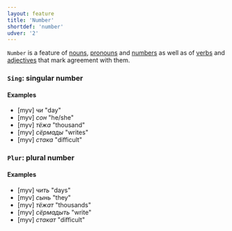 ```yaml
---
layout: feature
title: 'Number'
shortdef: 'number'
udver: '2'
---
```


`Number` is a feature of [nouns](myv-pos/NOUN), [pronouns](myv-pos/PRON)
and [numbers](myv-pos/NUM) as well as of [verbs](u-pos/VERB) and 
[adjectives](myv-pos/ADJ) that mark agreement with them.

### <a name="Sing">`Sing`</a>: singular number

#### Examples

* [myv] _чи_ "day"
* [myv] _сон_ "he/she"
* [myv] _тёжа_ "thousand"
* [myv] _сёрмады_ "writes"
* [myv] _стака_ "difficult"

### <a name="Plur">`Plur`</a>: plural number

#### Examples

* [myv] _чить_ "days"
* [myv] _сынь_ "they"
* [myv] _тёжат_ "thousands"
* [myv] _сёрмадыть_ "write"
* [myv] _стакат_ "difficult"

<!-- Interlanguage links updated Ne 5. května 2024, 18:20:06 CEST -->
